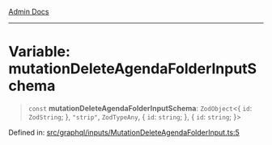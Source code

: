 [Admin Docs](/)

***

# Variable: mutationDeleteAgendaFolderInputSchema

> `const` **mutationDeleteAgendaFolderInputSchema**: `ZodObject`\<\{ `id`: `ZodString`; \}, `"strip"`, `ZodTypeAny`, \{ `id`: `string`; \}, \{ `id`: `string`; \}\>

Defined in: [src/graphql/inputs/MutationDeleteAgendaFolderInput.ts:5](https://github.com/Sourya07/talawa-api/blob/4e4298c85a0d2c28affa824f2aab7ec32b5f3ac5/src/graphql/inputs/MutationDeleteAgendaFolderInput.ts#L5)

